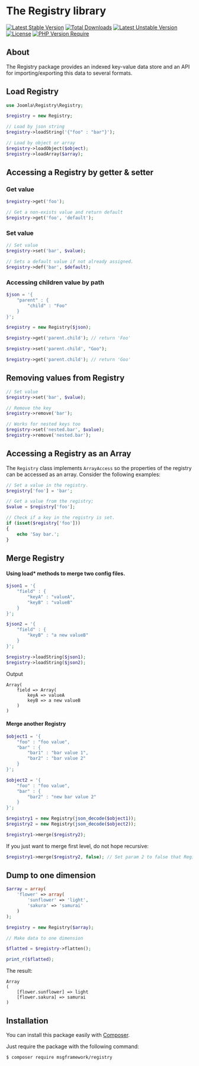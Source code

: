 # The Registry library

[![Latest Stable Version](http://poser.pugx.org/msgframework/registry/v)](https://packagist.org/packages/msgframework/registry)
[![Total Downloads](http://poser.pugx.org/msgframework/registry/downloads)](https://packagist.org/packages/msgframework/registry)
[![Latest Unstable Version](http://poser.pugx.org/msgframework/registry/v/unstable)](https://packagist.org/packages/msgframework/registry)
[![License](http://poser.pugx.org/msgframework/registry/license)](https://packagist.org/packages/msgframework/registry)
[![PHP Version Require](http://poser.pugx.org/msgframework/registry/require/php)](https://packagist.org/packages/msgframework/registry)

## About

The Registry package provides an indexed key-value data store and an API for importing/exporting this data to several formats.

## Load Registry

``` php
use Joomla\Registry\Registry;

$registry = new Registry;

// Load by json string
$registry->loadString('{"foo" : "bar"}');

// Load by object or array
$registry->loadObject($object);
$registry->loadArray($array);
```

## Accessing a Registry by getter & setter

### Get value

``` php
$registry->get('foo');

// Get a non-exists value and return default
$registry->get('foo', 'default');
```

### Set value

``` php
// Set value
$registry->set('bar', $value);

// Sets a default value if not already assigned.
$registry->def('bar', $default);
```

### Accessing children value by path

``` php
$json = '{
	"parent" : {
		"child" : "Foo"
	}
}';

$registry = new Registry($json);

$registry->get('parent.child'); // return 'Foo'

$registry->set('parent.child', "Goo");

$registry->get('parent.child'); // return 'Goo'
```

## Removing values from Registry

``` php
// Set value
$registry->set('bar', $value);

// Remove the key
$registry->remove('bar');

// Works for nested keys too
$registry->set('nested.bar', $value);
$registry->remove('nested.bar');
```

## Accessing a Registry as an Array

The `Registry` class implements `ArrayAccess` so the properties of the registry can be accessed as an array. Consider the following examples:

``` php
// Set a value in the registry.
$registry['foo'] = 'bar';

// Get a value from the registry;
$value = $registry['foo'];

// Check if a key in the registry is set.
if (isset($registry['foo']))
{
	echo 'Say bar.';
}
```

## Merge Registry

#### Using load* methods to merge two config files.

``` php
$json1 = '{
    "field" : {
        "keyA" : "valueA",
        "keyB" : "valueB"
    }
}';

$json2 = '{
    "field" : {
        "keyB" : "a new valueB"
    }
}';

$registry->loadString($json1);
$registry->loadString($json2);
```

Output

```
Array(
    field => Array(
        keyA => valueA
        keyB => a new valueB
    )
)
```

#### Merge another Registry

``` php
$object1 = '{
	"foo" : "foo value",
	"bar" : {
		"bar1" : "bar value 1",
		"bar2" : "bar value 2"
	}
}';

$object2 = '{
	"foo" : "foo value",
	"bar" : {
		"bar2" : "new bar value 2"
	}
}';

$registry1 = new Registry(json_decode($object1));
$registry2 = new Registry(json_decode($object2));

$registry1->merge($registry2);
```

If you just want to merge first level, do not hope recursive:

``` php
$registry1->merge($registry2, false); // Set param 2 to false that Registry will only merge first level
```

## Dump to one dimension

``` php
$array = array(
    'flower' => array(
        'sunflower' => 'light',
        'sakura' => 'samurai'
    )
);

$registry = new Registry($array);

// Make data to one dimension

$flatted = $registry->flatten();

print_r($flatted);
```

The result:

```
Array
(
    [flower.sunflower] => light
    [flower.sakura] => samurai
)
```

## Installation

You can install this package easily with [Composer](https://getcomposer.org/).

Just require the package with the following command:

    $ composer require msgframework/registry
